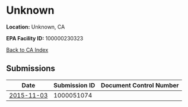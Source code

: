 # Unknown

**Location:** Unknown, CA

**EPA Facility ID:** 100000230323

[Back to CA Index](../../index.md)

## Submissions

| Date | Submission ID | Document Control Number |
|------|--------------|-------------------------|
| [2015-11-03](submissions/1000051074.md) | 1000051074 |  |
